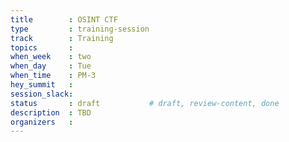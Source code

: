 ```yaml
---
title        : OSINT CTF
type         : training-session
track        : Training
topics       : 
when_week    : two
when_day     : Tue
when_time    : PM-3
hey_summit   : 
session_slack:
status       : draft           # draft, review-content, done
description  : TBD
organizers   : 
---
```

<!--(add intro)

## WHY

(...)

## What

(...)

## Outcomes

(...)

## References

(...)


## Previous-->
